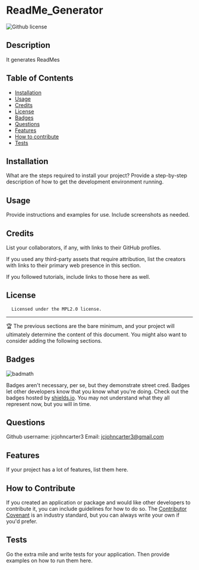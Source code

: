 # ReadMe_Generator

  ![Github license](https://img.shields.io/badge/license-MPL2.0-blue.svg)
  
## Description

It generates ReadMes

## Table of Contents 

- [Installation](#installation)
- [Usage](#usage)
- [Credits](#credits)
- [License](#license)
- [Badges](#badges)
- [Questions](#questions)
- [Features](#features)
- [How to contribute](#how-to-contribute)
- [Tests](#tests)

## Installation


What are the steps required to install your project? Provide a step-by-step description of how to get the development environment running.

## Usage

Provide instructions and examples for use. Include screenshots as needed.

## Credits

List your collaborators, if any, with links to their GitHub profiles.

If you used any third-party assets that require attribution, list the creators with links to their primary web presence in this section.

If you followed tutorials, include links to those here as well.

## License
    
      Licensed under the MPL2.0 license. 

---

🏆 The previous sections are the bare minimum, and your project will ultimately determine the content of this document. You might also want to consider adding the following sections.

## Badges

![badmath](https://img.shields.io/github/languages/top/lernantino/badmath)

Badges aren't necessary, per se, but they demonstrate street cred. Badges let other developers know that you know what you're doing. Check out the badges hosted by [shields.io](https://shields.io/). You may not understand what they all represent now, but you will in time.

## Questions

Github username: jcjohncarter3
Email: jcjohncarter3@gmail.com


## Features

If your project has a lot of features, list them here.

## How to Contribute

If you created an application or package and would like other developers to contribute it, you can include guidelines for how to do so. The [Contributor Covenant](https://www.contributor-covenant.org/) is an industry standard, but you can always write your own if you'd prefer.

## Tests

Go the extra mile and write tests for your application. Then provide examples on how to run them here.